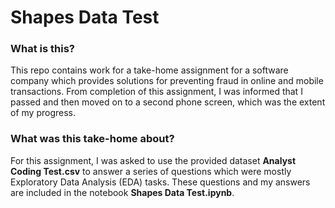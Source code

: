 # Shapes Data Test

### What is this?

This repo contains work for a take-home assignment for a software company which provides solutions for preventing fraud in online and mobile transactions. From completion of this assignment, I was informed that I passed and then moved on to a second phone screen, which was the extent of my progress.

### What was this take-home about?

For this assignment, I was asked to use the provided dataset **Analyst Coding Test.csv** to answer a series of questions which were mostly Exploratory Data Analysis (EDA) tasks. These questions and my answers are included in the notebook **Shapes Data Test.ipynb**.
